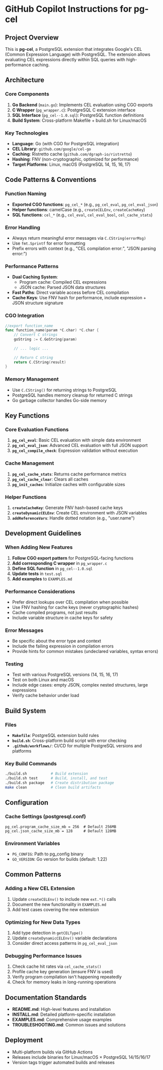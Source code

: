 # GitHub Copilot Instructions for pg-cel

## Project Overview

This is **pg-cel**, a PostgreSQL extension that integrates Google's CEL (Common Expression Language) with PostgreSQL. The extension allows evaluating CEL expressions directly within SQL queries with high-performance caching.

## Architecture

### Core Components

1. **Go Backend** (`main.go`): Implements CEL evaluation using CGO exports
2. **C Wrapper** (`pg_wrapper.c`): PostgreSQL C extension interface
3. **SQL Interface** (`pg_cel--1.0.sql`): PostgreSQL function definitions
4. **Build System**: Cross-platform Makefile + build.sh for Linux/macOS

### Key Technologies

- **Language**: Go (with CGO for PostgreSQL integration)
- **CEL Library**: `github.com/google/cel-go`
- **Caching**: Ristretto cache (`github.com/dgraph-io/ristretto`)
- **Hashing**: FNV (non-cryptographic, optimized for performance)
- **Target Platforms**: Linux, macOS (PostgreSQL 14, 15, 16, 17)

## Code Patterns & Conventions

### Function Naming

- **Exported CGO functions**: `pg_cel_*` (e.g., `pg_cel_eval`, `pg_cel_eval_json`)
- **Helper functions**: camelCase (e.g., `createCELEnv`, `createCacheKey`)
- **SQL functions**: `cel_*` (e.g., `cel_eval`, `cel_eval_bool`, `cel_cache_stats`)

### Error Handling

- Always return meaningful error messages via `C.CString(errorMsg)`
- Use `fmt.Sprintf` for error formatting
- Prefix errors with context (e.g., "CEL compilation error:", "JSON parsing error:")

### Performance Patterns

- **Dual Caching System**:
  - Program cache: Compiled CEL expressions
  - JSON cache: Parsed JSON data structures
- **Fast Paths**: Direct variable access before CEL compilation
- **Cache Keys**: Use FNV hash for performance, include expression + JSON structure signature

### CGO Integration

```go
//export function_name
func function_name(param *C.char) *C.char {
    // Convert C strings
    goString := C.GoString(param)
    
    // ... logic ...
    
    // Return C string
    return C.CString(result)
}
```

### Memory Management

- Use `C.CString()` for returning strings to PostgreSQL
- PostgreSQL handles memory cleanup for returned C strings
- Go garbage collector handles Go-side memory

## Key Functions

### Core Evaluation Functions

1. **`pg_cel_eval`**: Basic CEL evaluation with simple data environment
2. **`pg_cel_eval_json`**: Advanced CEL evaluation with full JSON support
3. **`pg_cel_compile_check`**: Expression validation without execution

### Cache Management

1. **`pg_cel_cache_stats`**: Returns cache performance metrics
2. **`pg_cel_cache_clear`**: Clears all caches
3. **`pg_init_caches`**: Initialize caches with configurable sizes

### Helper Functions

1. **`createCacheKey`**: Generate FNV hash-based cache keys
2. **`createDynamicCELEnv`**: Create CEL environment with JSON variables
3. **`addReferenceVars`**: Handle dotted notation (e.g., "user.name")

## Development Guidelines

### When Adding New Features

1. **Follow CGO export pattern** for PostgreSQL-facing functions
2. **Add corresponding C wrapper** in `pg_wrapper.c`
3. **Define SQL function** in `pg_cel--1.0.sql`
4. **Update tests** in `test.sql`
5. **Add examples** to `EXAMPLES.md`

### Performance Considerations

- Prefer direct lookups over CEL compilation when possible
- Use FNV hashing for cache keys (never cryptographic hashes)
- Cache compiled programs, not just results
- Include variable structure in cache keys for safety

### Error Messages

- Be specific about the error type and context
- Include the failing expression in compilation errors
- Provide hints for common mistakes (undeclared variables, syntax errors)

### Testing

- Test with various PostgreSQL versions (14, 15, 16, 17)
- Test on both Linux and macOS
- Include edge cases: empty JSON, complex nested structures, large expressions
- Verify cache behavior under load

## Build System

### Files

- **`Makefile`**: PostgreSQL extension build rules
- **`build.sh`**: Cross-platform build script with error checking
- **`.github/workflows/`**: CI/CD for multiple PostgreSQL versions and platforms

### Key Build Commands

```bash
./build.sh           # Build extension
./build.sh test      # Build, install, and test
./build.sh package   # Create distribution package
make clean           # Clean build artifacts
```

## Configuration

### Cache Settings (postgresql.conf)

```
pg_cel.program_cache_size_mb = 256  # Default 256MB
pg_cel.json_cache_size_mb = 128     # Default 128MB
```

### Environment Variables

- `PG_CONFIG`: Path to pg_config binary
- `GO_VERSION`: Go version for builds (default: 1.22)

## Common Patterns

### Adding a New CEL Extension

1. Update `createCELEnv()` to include new `ext.*()` calls
2. Document the new functionality in `EXAMPLES.md`
3. Add test cases covering the new extension

### Optimizing for New Data Types

1. Add type detection in `getCELType()`
2. Update `createDynamicCELEnv()` variable declarations
3. Consider direct access patterns in `pg_cel_eval_json`

### Debugging Performance Issues

1. Check cache hit rates via `cel_cache_stats()`
2. Profile cache key generation (ensure FNV is used)
3. Verify program compilation isn't happening repeatedly
4. Check for memory leaks in long-running operations

## Documentation Standards

- **README.md**: High-level features and installation
- **INSTALL.md**: Detailed platform-specific installation
- **EXAMPLES.md**: Comprehensive usage examples
- **TROUBLESHOOTING.md**: Common issues and solutions

## Deployment

- Multi-platform builds via GitHub Actions
- Releases include binaries for Linux/macOS × PostgreSQL 14/15/16/17
- Version tags trigger automated builds and releases
